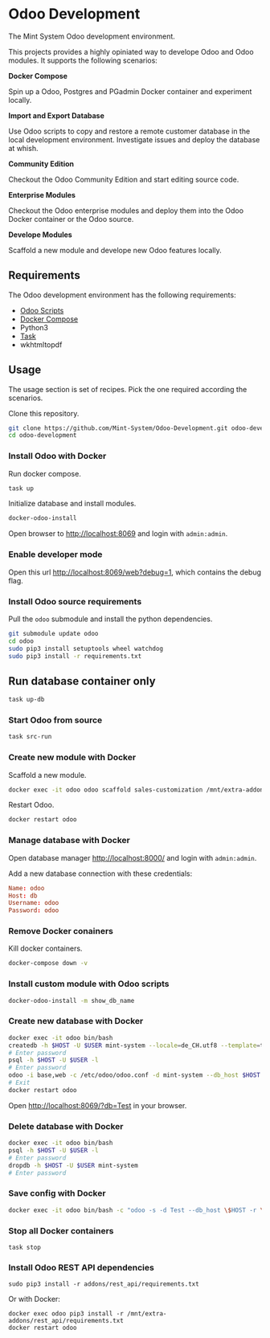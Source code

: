 Odoo Development
================

The Mint System Odoo development environment.

This projects provides a highly opiniated way to develope Odoo and Odoo modules. It supports the following scenarios:

**Docker Compose**

Spin up a Odoo, Postgres and PGadmin Docker container and experiment locally.

**Import and Export Database**

Use Odoo scripts to copy and restore a remote customer database in the local development environment. Investigate issues and deploy the database at whish.

**Community Edition**

Checkout the Odoo Community Edition and start editing source code.

**Enterprise Modules**

Checkout the Odoo enterprise modules and deploy them into the Odoo Docker container or the Odoo source.

**Develope Modules**

Scaffold a new module and develope new Odoo features locally.

## Requirements

The Odoo development environment has the following requirements:

* [Odoo Scripts](https://github.com/Mint-System/Ansible-Playbooks/tree/master/roles/odoo-scripts/files)
* [Docker Compose](https://docs.docker.com/compose/)
* Python3
* [Task](https://taskfile.dev/)
* wkhtmltopdf

## Usage

The usage section is set of recipes. Pick the one required according the scenarios.

Clone this repository.

```bash
git clone https://github.com/Mint-System/Odoo-Development.git odoo-development
cd odoo-development
```

### Install Odoo with Docker

Run docker compose.

```bash
task up
```

Initialize database and install modules.

```bash
docker-odoo-install
```

Open browser to [http://localhost:8069](http://localhost:8069) and login with `admin:admin`.

### Enable developer mode

Open this url [http://localhost:8069/web?debug=1](http://localhost:8069/web?debug=1), which contains the debug flag.

### Install Odoo source requirements

Pull the `odoo` submodule and install the python dependencies.

```bash
git submodule update odoo 
cd odoo
sudo pip3 install setuptools wheel watchdog
sudo pip3 install -r requirements.txt
```

## Run database container only

```bash
task up-db
```

### Start Odoo from source

```bash
task src-run
```

### Create new module with Docker

Scaffold a new module.

```bash
docker exec -it odoo odoo scaffold sales-customization /mnt/extra-addons
```

Restart Odoo.

```bash
docker restart odoo
```

### Manage database with Docker

Open database manager [http://localhost:8000/](http://localhost:8000/) and login with `admin:admin`.

Add a new database connection with these credentials:

```conf
Name: odoo
Host: db
Username: odoo
Password: odoo
```

### Remove Docker conainers

Kill docker containers.

```bash
docker-compose down -v
```

### Install custom module with Odoo scripts

```bash
docker-odoo-install -m show_db_name
```

### Create new database with  Docker

```bash
docker exec -it odoo bin/bash
createdb -h $HOST -U $USER mint-system --locale=de_CH.utf8 --template=template0
# Enter password
psql -h $HOST -U $USER -l
# Enter password
odoo -i base,web -c /etc/odoo/odoo.conf -d mint-system --db_host $HOST -r $USER -w $PASSWORD --without-demo=all --stop-after-init
# Exit
docker restart odoo
```

Open [http://localhost:8069/?db=Test](http://localhost:8069/?db=Test) in your browser.

### Delete database with Docker

```bash
docker exec -it odoo bin/bash
psql -h $HOST -U $USER -l
# Enter password
dropdb -h $HOST -U $USER mint-system
# Enter password
```

### Save config with Docker

```bash
docker exec -it odoo bin/bash -c "odoo -s -d Test --db_host \$HOST -r \$USER -w \$PASSWORD"
```

### Stop all Docker containers

```
task stop
```

### Install Odoo REST API dependencies

```
sudo pip3 install -r addons/rest_api/requirements.txt 
```

Or with Docker:

```
docker exec odoo pip3 install -r /mnt/extra-addons/rest_api/requirements.txt
docker restart odoo
```